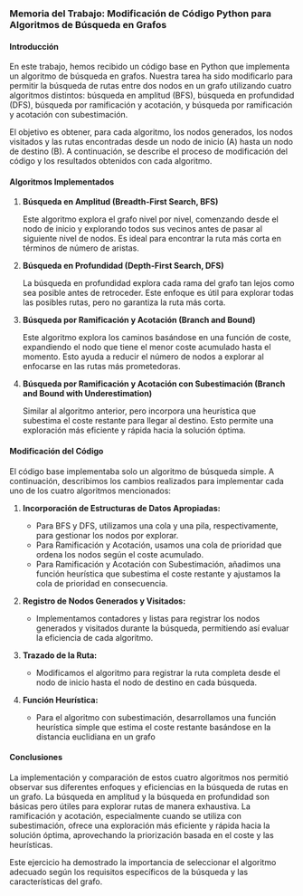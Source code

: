 ### Memoria del Trabajo: Modificación de Código Python para Algoritmos de Búsqueda en Grafos

#### Introducción

En este trabajo, hemos recibido un código base en Python que implementa un algoritmo de búsqueda en grafos. Nuestra tarea ha sido modificarlo para permitir la búsqueda de rutas entre dos nodos en un grafo utilizando cuatro algoritmos distintos: búsqueda en amplitud (BFS), búsqueda en profundidad (DFS), búsqueda por ramificación y acotación, y búsqueda por ramificación y acotación con subestimación. 

El objetivo es obtener, para cada algoritmo, los nodos generados, los nodos visitados y las rutas encontradas desde un nodo de inicio (A) hasta un nodo de destino (B). A continuación, se describe el proceso de modificación del código y los resultados obtenidos con cada algoritmo.

#### Algoritmos Implementados

1. **Búsqueda en Amplitud (Breadth-First Search, BFS)**
   
   Este algoritmo explora el grafo nivel por nivel, comenzando desde el nodo de inicio y explorando todos sus vecinos antes de pasar al siguiente nivel de nodos. Es ideal para encontrar la ruta más corta en términos de número de aristas.

2. **Búsqueda en Profundidad (Depth-First Search, DFS)**

   La búsqueda en profundidad explora cada rama del grafo tan lejos como sea posible antes de retroceder. Este enfoque es útil para explorar todas las posibles rutas, pero no garantiza la ruta más corta.

3. **Búsqueda por Ramificación y Acotación (Branch and Bound)**

   Este algoritmo explora los caminos basándose en una función de coste, expandiendo el nodo que tiene el menor coste acumulado hasta el momento. Esto ayuda a reducir el número de nodos a explorar al enfocarse en las rutas más prometedoras.

4. **Búsqueda por Ramificación y Acotación con Subestimación (Branch and Bound with Underestimation)**

   Similar al algoritmo anterior, pero incorpora una heurística que subestima el coste restante para llegar al destino. Esto permite una exploración más eficiente y rápida hacia la solución óptima.

#### Modificación del Código

El código base implementaba solo un algoritmo de búsqueda simple. A continuación, describimos los cambios realizados para implementar cada uno de los cuatro algoritmos mencionados:

1. **Incorporación de Estructuras de Datos Apropiadas:**
   - Para BFS y DFS, utilizamos una cola y una pila, respectivamente, para gestionar los nodos por explorar.
   - Para Ramificación y Acotación, usamos una cola de prioridad que ordena los nodos según el coste acumulado.
   - Para Ramificación y Acotación con Subestimación, añadimos una función heurística que subestima el coste restante y ajustamos la cola de prioridad en consecuencia.

2. **Registro de Nodos Generados y Visitados:**
   - Implementamos contadores y listas para registrar los nodos generados y visitados durante la búsqueda, permitiendo así evaluar la eficiencia de cada algoritmo.

3. **Trazado de la Ruta:**
   - Modificamos el algoritmo para registrar la ruta completa desde el nodo de inicio hasta el nodo de destino en cada búsqueda.

4. **Función Heurística:**
   - Para el algoritmo con subestimación, desarrollamos una función heurística simple que estima el coste restante basándose en la distancia euclidiana en un grafo 

#### Conclusiones

La implementación y comparación de estos cuatro algoritmos nos permitió observar sus diferentes enfoques y eficiencias en la búsqueda de rutas en un grafo. La búsqueda en amplitud y la búsqueda en profundidad son básicas pero útiles para explorar rutas de manera exhaustiva. La ramificación y acotación, especialmente cuando se utiliza con subestimación, ofrece una exploración más eficiente y rápida hacia la solución óptima, aprovechando la priorización basada en el coste y las heurísticas.

Este ejercicio ha demostrado la importancia de seleccionar el algoritmo adecuado según los requisitos específicos de la búsqueda y las características del grafo.
